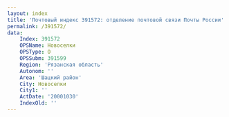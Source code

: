 ```yaml
---
layout: index
title: 'Почтовый индекс 391572: отделение почтовой связи Почты России'
permalink: /391572/
data:
    Index: 391572
    OPSName: Новоселки
    OPSType: О
    OPSSubm: 391599
    Region: 'Рязанская область'
    Autonom: ''
    Area: 'Шацкий район'
    City: Новоселки
    City1: ''
    ActDate: '20001030'
    IndexOld: ''
---
```

